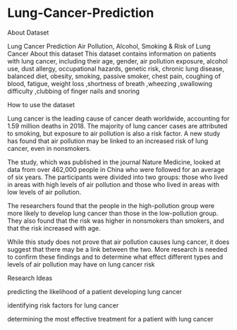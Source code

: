 # Lung-Cancer-Prediction
About Dataset

Lung Cancer Prediction
Air Pollution, Alcohol, Smoking & Risk of Lung Cancer
About this dataset
This dataset contains information on patients with lung cancer, including their age, gender, air pollution exposure, alcohol use, dust allergy, occupational hazards, genetic risk, chronic lung disease, balanced diet, obesity, smoking, passive smoker, chest pain, coughing of blood, fatigue, weight loss ,shortness of breath ,wheezing ,swallowing difficulty ,clubbing of finger nails and snoring

How to use the dataset

Lung cancer is the leading cause of cancer death worldwide, accounting for 1.59 million deaths in 2018. The majority of lung cancer cases are attributed to smoking, but exposure to air pollution is also a risk factor. A new study has found that air pollution may be linked to an increased risk of lung cancer, even in nonsmokers.

The study, which was published in the journal Nature Medicine, looked at data from over 462,000 people in China who were followed for an average of six years. The participants were divided into two groups: those who lived in areas with high levels of air pollution and those who lived in areas with low levels of air pollution.

The researchers found that the people in the high-pollution group were more likely to develop lung cancer than those in the low-pollution group. They also found that the risk was higher in nonsmokers than smokers, and that the risk increased with age.

While this study does not prove that air pollution causes lung cancer, it does suggest that there may be a link between the two. More research is needed to confirm these findings and to determine what effect different types and levels of air pollution may have on lung cancer risk

Research Ideas

predicting the likelihood of a patient developing lung cancer

identifying risk factors for lung cancer

determining the most effective treatment for a patient with lung cancer
